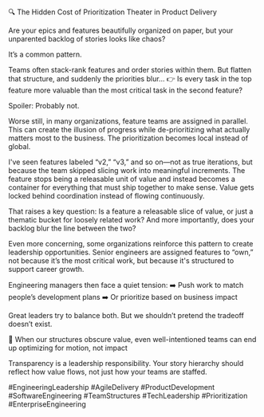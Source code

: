 🔍 The Hidden Cost of Prioritization Theater in Product Delivery

Are your epics and features beautifully organized on paper, but your unparented backlog of stories looks like chaos?

It’s a common pattern.

Teams often stack-rank features and order stories within them. But flatten that structure, and suddenly the priorities blur…
👉 Is every task in the top feature more valuable than the most critical task in the second feature?

Spoiler: Probably not.

Worse still, in many organizations, feature teams are assigned in parallel. This can create the illusion of progress while de-prioritizing what actually matters most to the business. The prioritization becomes local instead of global.

I've seen features labeled “v2,” “v3,” and so on—not as true iterations, but because the team skipped slicing work into meaningful increments. The feature stops being a releasable unit of value and instead becomes a container for everything that must ship together to make sense. Value gets locked behind coordination instead of flowing continuously.

That raises a key question: Is a feature a releasable slice of value, or just a thematic bucket for loosely related work? And more importantly, does your backlog blur the line between the two?

Even more concerning, some organizations reinforce this pattern to create leadership opportunities. Senior engineers are assigned features to “own,” not because it’s the most critical work, but because it's structured to support career growth.

Engineering managers then face a quiet tension:
➡️ Push work to match people’s development plans
➡️ Or prioritize based on business impact

Great leaders try to balance both. But we shouldn’t pretend the tradeoff doesn’t exist.

🚧 When our structures obscure value, even well-intentioned teams can end up optimizing for motion, not impact

Transparency is a leadership responsibility.
Your story hierarchy should reflect how value flows, not just how your teams are staffed.

#EngineeringLeadership #AgileDelivery #ProductDevelopment #SoftwareEngineering #TeamStructures #TechLeadership #Prioritization #EnterpriseEngineering
